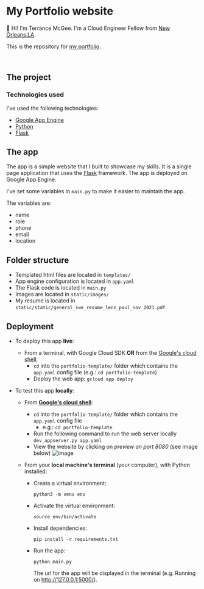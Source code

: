 # My Portfolio website


<!-- TODO: Insert the link in between the parenthesis -->
👋  Hi! I'm Terrance McGee. I'm a Cloud Engineer Fellow from [New Orleans,LA](https://www.google.com/maps/place/New+Orleans,+LA/@30.0332195,-90.0226508,11z/data=!3m1!4b1!4m5!3m4!1s0x8620a454b2118265:0xdb065be85e22d3b4!8m2!3d29.9510658!4d-90.0715323).  

This is the repository for [my portfolio](https://g.dev/terrance-mcgee). 

<br>

## The project
### Technologies used
I've used the following technologies:
- [Google App Engine](https://cloud.google.com/appengine/docs/overview)
- [Python](https://www.python.org/)
- [Flask](https://flask.palletsprojects.com/)

## The app
The app is a simple website that I built to showcase my skills. It is a single page application that uses the [Flask](https://flask.palletsprojects.com/) framework. The app is deployed on Google App Engine. 

I've set some variables in `main.py` to make it easier to maintain the app. 

The variables are: 
- name
- role
- phone
- email
- location

## Folder structure
- Templated html files are located in `templates/`
- App engine configuration is located in `app.yaml` 
- The Flask code is located in `main.py`
- Images are located in `static/images/`
- My resume is located in `static/static/general_swe_resume_lenz_paul_nov_2021.pdf`

## Deployment
- To deploy this app **live**:
  - From a terminal, with Google Cloud SDK **OR** from the [Google's cloud shell](https://shell.cloud.google.com/):
      - `cd` into the `portfolio-template/` folder which contains the `app.yaml` config file (e.g.: `cd portfolio-template`)
      - Deploy the web app: `gcloud app deploy`

- To test this app **locally**:
  - From **[Google's cloud shell](https://shell.cloud.google.com/)**:
    - `cd` into the `portfolio-template/` folder which contains the `app.yaml` config file
      -   e.g.: `cd portfolio-template`
    - Run the following command to run the web server locally `dev_appserver.py app.yaml`
    - View the website by clicking on *preview on port 8080* (see image below) 
     ![image](https://user-images.githubusercontent.com/34327253/151443857-58edd60d-0731-4cc9-b963-48ba245fafde.png)


  - From your **local machine's terminal** (your computer), with Python installed:
    - Create a virtual environment:
      ```
      python3 -m venv env
      ```  
    - Activate the virtual environment:
        ```
        source env/bin/activate
        ```
    - Install dependencies:
        ```
        pip install -r requirements.txt
        ```
    - Run the app:
        ```
        python main.py
        ```
        The url for the app will be displayed in the terminal (e.g.  Running on http://127.0.0.1:5000/).
